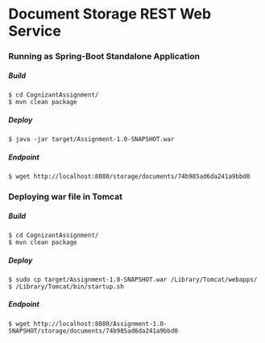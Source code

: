 # Document Storage REST Web Service

### Running as Spring-Boot Standalone Application 
##### Build
```
$ cd CognizantAssignment/
$ mvn clean package
```
##### Deploy
```
$ java -jar target/Assignment-1.0-SNAPSHOT.war
```
##### Endpoint
```
$ wget http://localhost:8080/storage/documents/74b985ad6da241a9bbd0
```

### Deploying war file in Tomcat
##### Build
```
$ cd CognizantAssignment/
$ mvn clean package
```
##### Deploy
```
$ sudo cp target/Assignment-1.0-SNAPSHOT.war /Library/Tomcat/webapps/
$ /Library/Tomcat/bin/startup.sh
```
##### Endpoint
```
$ wget http://localhost:8080/Assignment-1.0-SNAPSHOT/storage/documents/74b985ad6da241a9bbd0
```
